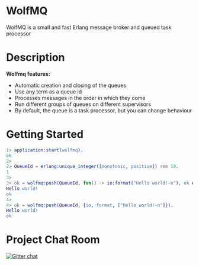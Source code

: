 WolfMQ 
============

WolfMQ is a small and fast Erlang message broker and queued task processor

Description
===========

**Wolfmq features:**
* Automatic creation and closing of the queues
* Use any term as a queue id
* Processes messages in the order in which they come
* Run different groups of queues on different supervisors
* By default, the queue is a task processor, but you can change behaviour



Getting Started
===============

```erl
1> application:start(wolfmq).
ok
2> 
2> QueueId = erlang:unique_integer([monotonic, positive]) rem 10.
1
3>
3> ok = wolfmq:push(QueueId, fun() -> io:format("Hello world!~n"), ok end).
Hello world!
ok
4> 
4> ok = wolfmq:push(QueueId, {io, format, ["Hello world!~n"]}).                
Hello world!
ok
```

Project Chat Room
=================
[![Gitter chat](https://badges.gitter.im/gitterHQ/gitter.png)](https://gitter.im/erlangbureau/wolfmq)

